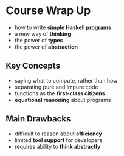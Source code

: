 # Course Wrap Up

- how to write **simple Haskell programs**
- a new way of **thinking**
- the power of **types**
- the power of **abstraction**

## Key Concepts

- saying what to compute, rather than how
- separating pure and impure code
- functions as the **first-class citizens**
- **equational reasoning** about programs

## Main Drawbacks

- difficult to reason about **efficiency**
- limited **tool support** for developers
- requires ability to **think abstractly**
